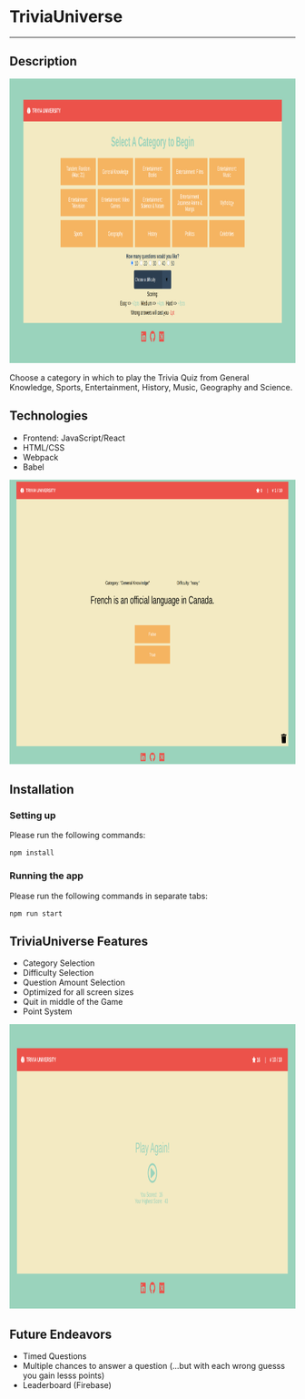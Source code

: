 # TriviaUniverse
***

## Description
<p align="center">
  <img width="100%" height="500" src="./public/1.png">
</p>
Choose a category in which to play the Trivia Quiz from General Knowledge, Sports, Entertainment, History, Music, Geography and Science.


## Technologies
* Frontend: JavaScript/React
* HTML/CSS
* Webpack
* Babel

<p align="center">
  <img width="100%" height="500" src="./public/2.png">
</p>

## Installation 


### Setting up
Please run the following commands:

```
npm install
```

### Running the app
Please run the following commands in separate tabs:
```
npm run start
```

## TriviaUniverse Features
* Category Selection
* Difficulty Selection
* Question Amount Selection
* Optimized for all screen sizes
* Quit in middle of the Game
* Point System

<p align="center">
  <img width="100%" height="500" src="./public/3.png">
</p>

## Future Endeavors

* Timed Questions
* Multiple chances to answer a question (...but with each wrong guesss you gain lesss points) 
* Leaderboard (Firebase) 
